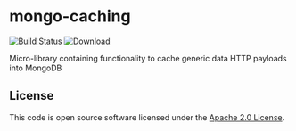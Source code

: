 mongo-caching
=============

[![Build Status](https://travis-ci.org/hmrc/mongo-caching.svg?branch=master)](https://travis-ci.org/hmrc/mongo-caching) [ ![Download](https://api.bintray.com/packages/hmrc/releases/mongo-caching/images/download.svg) ](https://bintray.com/hmrc/releases/mongo-caching/_latestVersion)

Micro-library containing functionality to cache generic data HTTP payloads into MongoDB

## License ##
 
This code is open source software licensed under the [Apache 2.0 License]("http://www.apache.org/licenses/LICENSE-2.0.html").
